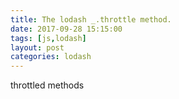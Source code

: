```yaml
---
title: The lodash _.throttle method.
date: 2017-09-28 15:15:00
tags: [js,lodash]
layout: post
categories: lodash
---
```


throttled methods

<!-- more -->
